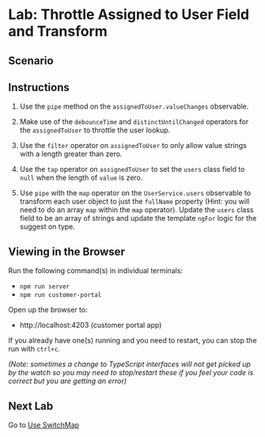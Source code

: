 # Lab: Throttle Assigned to User Field and Transform

## Scenario

## Instructions
1. Use the `pipe` method on the `assignedToUser.valueChanges` observable.

1. Make use of the `debounceTime` and `distinctUntilChanged` operators for the `assignedToUser` to throttle the user lookup.

1. Use the `filter` operator on `assignedToUser` to only allow value strings with a length greater than zero.

1. Use the `tap` operator on `assignedToUser` to set the `users` class field to `null` when the length of `value` is zero.

1. Use `pipe` with the `map` operator on the `UserService.users` observable to transform each user object to just the `fullName` property (Hint: you will need to do an array `map` within the `map` operator). Update the `users` class field to be an array of strings and update the template `ngFor` logic for the suggest on type.

## Viewing in the Browser
Run the following command(s) in individual terminals:
- `npm run server`
- `npm run customer-portal`

Open up the browser to:
- http://localhost:4203 (customer portal app)

If you already have one(s) running and you need to restart, you can stop the run with `ctrl+c`.

*(Note: sometimes a change to TypeScript interfaces will not get picked up by the watch so you may need to stop/restart these if you feel your code is correct but you are getting an error)*

## Next Lab
Go to [Use SwitchMap](lab-3.md)